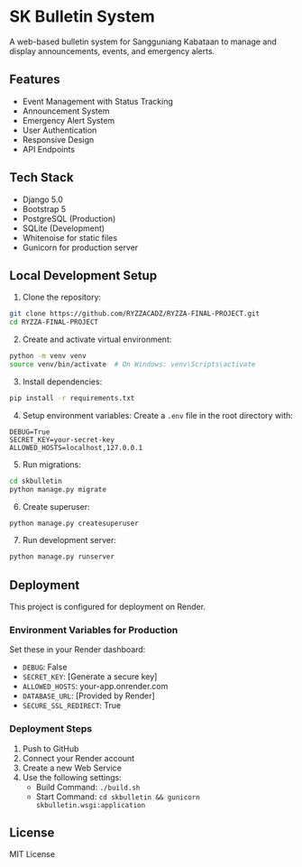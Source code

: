 # SK Bulletin System

A web-based bulletin system for Sangguniang Kabataan to manage and display announcements, events, and emergency alerts.

## Features

- Event Management with Status Tracking
- Announcement System
- Emergency Alert System
- User Authentication
- Responsive Design
- API Endpoints

## Tech Stack

- Django 5.0
- Bootstrap 5
- PostgreSQL (Production)
- SQLite (Development)
- Whitenoise for static files
- Gunicorn for production server

## Local Development Setup

1. Clone the repository:
```bash
git clone https://github.com/RYZZACADZ/RYZZA-FINAL-PROJECT.git
cd RYZZA-FINAL-PROJECT
```

2. Create and activate virtual environment:
```bash
python -m venv venv
source venv/bin/activate  # On Windows: venv\Scripts\activate
```

3. Install dependencies:
```bash
pip install -r requirements.txt
```

4. Setup environment variables:
Create a `.env` file in the root directory with:
```
DEBUG=True
SECRET_KEY=your-secret-key
ALLOWED_HOSTS=localhost,127.0.0.1
```

5. Run migrations:
```bash
cd skbulletin
python manage.py migrate
```

6. Create superuser:
```bash
python manage.py createsuperuser
```

7. Run development server:
```bash
python manage.py runserver
```

## Deployment

This project is configured for deployment on Render.

### Environment Variables for Production

Set these in your Render dashboard:
- `DEBUG`: False
- `SECRET_KEY`: [Generate a secure key]
- `ALLOWED_HOSTS`: your-app.onrender.com
- `DATABASE_URL`: [Provided by Render]
- `SECURE_SSL_REDIRECT`: True

### Deployment Steps

1. Push to GitHub
2. Connect your Render account
3. Create a new Web Service
4. Use the following settings:
   - Build Command: `./build.sh`
   - Start Command: `cd skbulletin && gunicorn skbulletin.wsgi:application`

## License

MIT License 